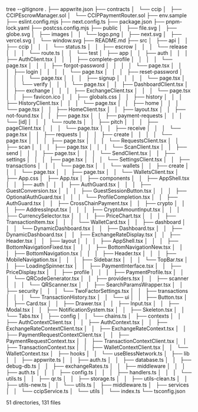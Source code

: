 tree --gitignore
.
├── appwrite.json
├── contracts
│   └── ccip
│       ├── CCIPEscrowManager.sol
│       └── CCIPPaymentRouter.sol
├── env.sample
├── eslint.config.mjs
├── next.config.ts
├── package.json
├── pnpm-lock.yaml
├── postcss.config.mjs
├── public
│   ├── file.svg
│   ├── globe.svg
│   ├── images
│   │   └── logo.png
│   ├── next.svg
│   ├── vercel.svg
│   └── window.svg
├── README.md
├── src
│   ├── api
│   │   ├── ccip
│   │   │   └── status.ts
│   │   ├── escrow
│   │   │   └── release
│   │   │       └── route.ts
│   │   └── test
│   ├── app
│   │   ├── auth
│   │   │   ├── AuthClient.tsx
│   │   │   ├── complete-profile
│   │   │   │   └── page.tsx
│   │   │   ├── forgot-password
│   │   │   │   └── page.tsx
│   │   │   ├── login
│   │   │   │   └── page.tsx
│   │   │   ├── reset-password
│   │   │   │   └── page.tsx
│   │   │   ├── signup
│   │   │   │   └── page.tsx
│   │   │   └── verify
│   │   │       └── page.tsx
│   │   ├── DashboardClient.tsx
│   │   ├── exchange
│   │   │   ├── ExchangeClient.tsx
│   │   │   └── page.tsx
│   │   ├── favicon.ico
│   │   ├── globals.css
│   │   ├── history
│   │   │   ├── HistoryClient.tsx
│   │   │   └── page.tsx
│   │   ├── home
│   │   │   └── page.tsx
│   │   ├── HomeClient.tsx
│   │   ├── layout.tsx
│   │   ├── not-found.tsx
│   │   ├── page.tsx
│   │   ├── payment-requests
│   │   │   └── [id]
│   │   │       └── route.ts
│   │   ├── pitch
│   │   │   ├── pageClient.tsx
│   │   │   └── page.tsx
│   │   ├── receive
│   │   │   └── page.tsx
│   │   ├── requests
│   │   │   ├── create
│   │   │   │   └── page.tsx
│   │   │   ├── page.tsx
│   │   │   └── RequestsClient.tsx
│   │   ├── scan
│   │   │   ├── page.tsx
│   │   │   └── ScanClient.tsx
│   │   ├── send
│   │   │   ├── page.tsx
│   │   │   └── SendClient.tsx
│   │   ├── settings
│   │   │   ├── page.tsx
│   │   │   └── SettingsClient.tsx
│   │   ├── transactions
│   │   │   └── page.tsx
│   │   └── wallets
│   │       ├── create
│   │       │   └── page.tsx
│   │       ├── page.tsx
│   │       └── WalletsClient.tsx
│   ├── App.css
│   ├── App.tsx
│   ├── components
│   │   ├── AppShell.tsx
│   │   ├── auth
│   │   │   ├── AuthGuard.tsx
│   │   │   ├── GuestConversion.tsx
│   │   │   ├── GuestSessionButton.tsx
│   │   │   ├── OptionalAuthGuard.tsx
│   │   │   └── ProfileCompletion.tsx
│   │   ├── AuthGuard.tsx
│   │   ├── CrossChainPayment.tsx
│   │   ├── crypto
│   │   │   ├── AddressInput.tsx
│   │   │   ├── CryptoAmountInput.tsx
│   │   │   ├── CurrencySelector.tsx
│   │   │   ├── PriceChart.tsx
│   │   │   ├── TransactionItem.tsx
│   │   │   └── WalletCard.tsx
│   │   ├── dashboard
│   │   │   └── DynamicDashboard.tsx
│   │   ├── Dashboard.tsx
│   │   ├── DynamicDashboard.tsx
│   │   ├── ExchangeRateDisplay.tsx
│   │   ├── Header.tsx
│   │   ├── layout
│   │   │   ├── AppShell.tsx
│   │   │   ├── BottomNavigationFixed.tsx
│   │   │   ├── BottomNavigationNew.tsx
│   │   │   ├── BottomNavigation.tsx
│   │   │   ├── Header.tsx
│   │   │   ├── MobileNavigation.tsx
│   │   │   ├── Sidebar.tsx
│   │   │   └── TopBar.tsx
│   │   ├── LoadingSpinner.tsx
│   │   ├── PaymentInterface.tsx
│   │   ├── PriceDisplay.tsx
│   │   ├── profile
│   │   │   ├── PaymentProfile.tsx
│   │   │   └── QRCodeGenerator.tsx
│   │   ├── providers.tsx
│   │   ├── scanner
│   │   │   └── QRScanner.tsx
│   │   ├── SearchParamsWrapper.tsx
│   │   ├── security
│   │   │   └── TwoFactorSettings.tsx
│   │   ├── transactions
│   │   │   └── TransactionHistory.tsx
│   │   └── ui
│   │       ├── Button.tsx
│   │       ├── Card.tsx
│   │       ├── Drawer.tsx
│   │       ├── Input.tsx
│   │       ├── Modal.tsx
│   │       ├── NotificationSystem.tsx
│   │       ├── Skeleton.tsx
│   │       └── Tabs.tsx
│   ├── config
│   │   └── chains.ts
│   ├── contexts
│   │   ├── AuthContextClient.tsx
│   │   ├── AuthContext.tsx
│   │   ├── ExchangeRateContextClient.tsx
│   │   ├── ExchangeRateContext.tsx
│   │   ├── PaymentRequestContextClient.tsx
│   │   ├── PaymentRequestContext.tsx
│   │   ├── TransactionContextClient.tsx
│   │   ├── TransactionContext.tsx
│   │   ├── WalletContextClient.tsx
│   │   └── WalletContext.tsx
│   ├── hooks
│   │   └── useBlessNetwork.ts
│   ├── lib
│   │   ├── appwrite.ts
│   │   ├── auth.ts
│   │   ├── database.ts
│   │   ├── debug-db.ts
│   │   ├── exchangeRates.ts
│   │   ├── middleware
│   │   │   ├── auth.ts
│   │   │   ├── config.ts
│   │   │   ├── handlers.ts
│   │   │   └── utils.ts
│   │   ├── qr.ts
│   │   ├── storage.ts
│   │   ├── utils-clean.ts
│   │   ├── utils-new.ts
│   │   └── utils.ts
│   ├── middleware.ts
│   ├── services
│   │   └── ccipService.ts
│   └── utils
│       └── index.ts
└── tsconfig.json

51 directories, 131 files
